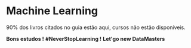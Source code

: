# Machine Learning

90% dos livros citados no guia estão aqui, cursos não estão disponíveis.

**Bons estudos !**
**#NeverStopLearning !**
**Let'go new DataMasters**